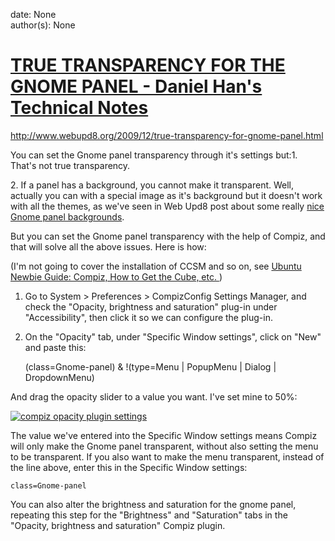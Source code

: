 
date: None  
author(s): None  

# [TRUE TRANSPARENCY FOR THE GNOME PANEL - Daniel Han's Technical Notes](https://sites.google.com/site/xiangyangsite/home/technical-tips/linux-unix/gnome/true-transparency-for-the-gnome-panel)

<http://www.webupd8.org/2009/12/true-transparency-for-gnome-panel.html>

You can set the Gnome panel transparency through it's settings but:1. That's not true transparency.

2\. If a panel has a background, you cannot make it transparent. Well, actually you can with a special image as it's background but it doesn't work with all the themes, as we've seen in Web Upd8 post about some really [nice Gnome panel backgrounds](http://www.webupd8.org/2009/11/gnome-panel-backgrounds.html).

But you can set the Gnome panel transparency with the help of Compiz, and that will solve all the above issues. Here is how:

  


  


(I'm not going to cover the installation of CCSM and so on, see [Ubuntu Newbie Guide: Compiz, How to Get the Cube, etc. ](http://www.webupd8.org/2009/03/compiz-how-to-get-cube-and-mac-like.html))

1. Go to System > Preferences > CompizConfig Settings Manager, and check the "Opacity, brightness and saturation" plug-in under "Accessibility", then click it so we can configure the plug-in.

2. On the "Opacity" tab, under "Specific Window settings", click on "New" and paste this:

  

    
    
    (class=Gnome-panel) & !(type=Menu | PopupMenu | Dialog | DropdownMenu)

And drag the opacity slider to a value you want. I've set mine to 50%:

  


[![compiz opacity plugin settings](http://www.netupd8.com/w8img/2iudsnc.jpg)](http://www.netupd8.com/w8img/2iudsnc.jpg)  


  


The value we've entered into the Specific Window settings means Compiz will only make the Gnome panel transparent, without also setting the menu to be transparent. If you also want to make the menu transparent, instead of the line above, enter this in the Specific Window settings:  

    
    
    class=Gnome-panel

  
You can also alter the brightness and saturation for the gnome panel, repeating this step for the "Brightness" and "Saturation" tabs in the "Opacity, brightness and saturation" Compiz plugin.

